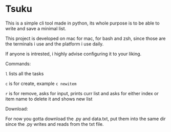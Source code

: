 # Tsuku

This is a simple cli tool made in python, 
its whole purpose is to be able to write and save a minimal list.

This project is developed on mac for mac, for bash and zsh,
since those are the terminals i use and the platform i use daily.


If anyone is intrested, i highly advise configuring it to your liking.

Commands:



`l` lists all the tasks

`c` is for create, example `c newitem` 

`r` is for remove, asks for input, 
prints curr list and asks for either index or item name to delete it and shows new list


Download:

For now you gotta download the .py and data.txt,
put them into the same dir since the .py writes and reads from the txt file.

